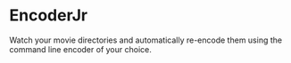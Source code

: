 EncoderJr
=========

Watch your movie directories and automatically re-encode them using the command line encoder of your choice.